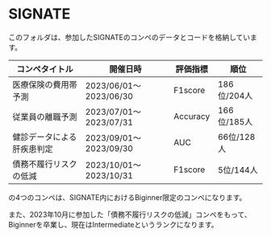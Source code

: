 # SIGNATE
このフォルダは、参加したSIGNATEのコンペのデータとコードを格納しています。

| コンペタイトル             | 開催日時               | 評価指標 | 順位        | 
| -------------------------- | ---------------------- | -------- | ----------- | 
| 医療保険の費用帯予測       | 2023/06/01～2023/06/30 | F1score  | 186位/204人 | 
| 従業員の離職予測           | 2023/07/01～2023/07/31 | Accuracy | 166位/185人 | 
| 健診データによる肝疾患判定 | 2023/09/01～2023/09/30 | AUC      | 66位/128人  | 
| 債務不履行リスクの低減     | 2023/10/01～2023/10/31 | F1score  | 5位/144人   | 

の4つのコンペは、SIGNATE内におけるBiginner限定のコンペになります。

また、2023年10月に参加した「債務不履行リスクの低減」コンペをもって、Biginnerを卒業し、現在はIntermediateというランクになります。